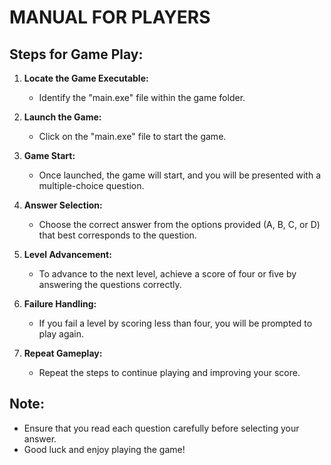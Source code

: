# MANUAL FOR PLAYERS

## Steps for Game Play:

1. **Locate the Game Executable:**
   - Identify the "main.exe" file within the game folder.

2. **Launch the Game:**
   - Click on the "main.exe" file to start the game.

3. **Game Start:**
   - Once launched, the game will start, and you will be presented with a multiple-choice question.

4. **Answer Selection:**
   - Choose the correct answer from the options provided (A, B, C, or D) that best corresponds to the question.

5. **Level Advancement:**
   - To advance to the next level, achieve a score of four or five by answering the questions correctly.

6. **Failure Handling:**
   - If you fail a level by scoring less than four, you will be prompted to play again.

7. **Repeat Gameplay:**
   - Repeat the steps to continue playing and improving your score.

## Note:
- Ensure that you read each question carefully before selecting your answer.
- Good luck and enjoy playing the game!
